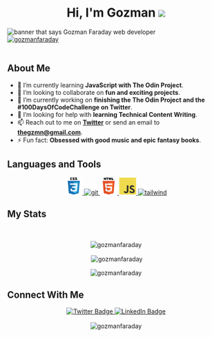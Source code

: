 <h1 align="center">
  Hi, I'm Gozman
  <img src="https://media.giphy.com/media/hvRJCLFzcasrR4ia7z/giphy.gif" width="30px"/>
</h1>

<img src="https://github.com/gozmanfaraday/gozmanfaraday/blob/main/github.header.png" alt="banner that says Gozman Faraday web developer">

<div id="badges" align="left">
  <a href="https://twitter.com/gozmanfaraday" target="blank"><img src="https://img.shields.io/twitter/follow/gozmanfaraday?logo=twitter&style=for-the-badge" alt="gozmanfaraday" /></a>
</div>

<br>

<h2 align="left">About Me</h2>

- 🌱 I’m currently learning **JavaScript with The Odin Project**.
- 👯 I’m looking to collaborate on **fun and exciting projects**.
- 🔭 I’m currently working on **finishing the The Odin Project and the #100DaysOfCodeChallenge on Twitter**.
- 🤔 I’m looking for help with **learning Technical Content Writing**.
- 📫 Reach out to me on **[Twitter](https://twitter.com/GozmanFaraday)** or send an email to **thegzmn@gmail.com**.
- ⚡ Fun fact: **Obsessed with good music and epic fantasy books**.

<h2 align="left">Languages and Tools</h2>
<div align="center"> <a href="https://www.w3schools.com/css/" target="_blank" rel="noreferrer"> <img src="https://raw.githubusercontent.com/devicons/devicon/master/icons/css3/css3-original-wordmark.svg" alt="css3" width="40" height="40"/> </a> <a href="https://git-scm.com/" target="_blank" rel="noreferrer"> <img src="https://www.vectorlogo.zone/logos/git-scm/git-scm-icon.svg" alt="git" width="40" height="40"/> </a> <a href="https://www.w3.org/html/" target="_blank" rel="noreferrer"> <img src="https://raw.githubusercontent.com/devicons/devicon/master/icons/html5/html5-original-wordmark.svg" alt="html5" width="40" height="40"/> </a> <a href="https://developer.mozilla.org/en-US/docs/Web/JavaScript" target="_blank" rel="noreferrer"> <img src="https://raw.githubusercontent.com/devicons/devicon/master/icons/javascript/javascript-original.svg" alt="javascript" width="40" height="40"/> </a> <a href="https://tailwindcss.com/" target="_blank" rel="noreferrer"> <img src="https://www.vectorlogo.zone/logos/tailwindcss/tailwindcss-icon.svg" alt="tailwind" width="40" height="40"/> </a> </p>

<h2 align="left">My Stats</h2><br>
<p><img align="center" src="https://github-readme-stats.vercel.app/api/top-langs?username=gozmanfaraday&show_icons=true&locale=en&layout=compact&theme=react&count_private=true&include_all_commits=true" alt="gozmanfaraday" /></p>

<p>&nbsp;<img align="center" src="https://github-readme-stats.vercel.app/api?username=gozmanfaraday&show_icons=true&locale=en&theme=react&count_private=true&include_all_commits=true" alt="gozmanfaraday" /></p>

<p><img align="center" src="https://github-readme-streak-stats.herokuapp.com/?user=gozmanfaraday&theme=react&count_private=true&include_all_commits=true" alt="gozmanfaraday" /></p>

<h2 align="left">Connect With Me</h2>
<div align="center">
<a href="https://twitter.com/GozmanFaraday">
    <img src="https://img.shields.io/badge/Twitter-blue?style=for-the-badge&logo=twitter&logoColor=white" alt="Twitter Badge"/>
  </a>
  <a href="https://www.linkedin.com/in/goziem-sunday-a9990a202/">
    <img src="https://img.shields.io/badge/LinkedIn-blue?style=for-the-badge&logo=linkedin&logoColor=white" alt="LinkedIn Badge"/>
  </a>
</div>

<br>

<div align="center"> <img src="https://komarev.com/ghpvc/?username=gozmanfaraday&label=Profile%20views&color=0e75b6&style=flat" alt="gozmanfaraday" /> </div>

<!--
<div id="header" align="center">
  <img src="https://media.giphy.com/media/gjrYDwbjnK8x36xZIO/giphy.gif" width="180"/>
</div>

<h1 align="center">
  Hello there! I am Gozman
  <img src="https://media.giphy.com/media/hvRJCLFzcasrR4ia7z/giphy.gif" width="30px"/>
</h1>

<div id="badges" align="center">
  <a href="https://twitter.com/GozmanFaraday">
    <img src="https://img.shields.io/badge/Twitter-blue?style=for-the-badge&logo=twitter&logoColor=white" alt="Twitter Badge"/>
  </a>
  <a href="https://www.linkedin.com/in/goziem-sunday-a9990a202/">
    <img src="https://img.shields.io/badge/LinkedIn-blue?style=for-the-badge&logo=linkedin&logoColor=white" alt="LinkedIn Badge"/>
  </a>
</div>

<div id="counter" align="center">
  <img src="https://komarev.com/ghpvc/?username=your-github-username&style=flat-square&color=blue" alt=""/>
</div>

**gozmanfaraday/gozmanfaraday** is a ✨ _special_ ✨ repository because its `README.md` (this file) appears on your GitHub profile.

Here are some ideas to get you started:

- 🔭 I’m currently working on ...
- 🌱 I’m currently learning ...
- 👯 I’m looking to collaborate on ...
- 🤔 I’m looking for help with ...
- 💬 Ask me about ...
- 📫 How to reach me: ...
- 😄 Pronouns: ...
- ⚡ Fun fact: ...

<div id="header" align="center">
  <img src="https://media.giphy.com/media/gjrYDwbjnK8x36xZIO/giphy.gif" width="180"/>
</div>

<p align="left"> <a href="https://twitter.com/gozmanfaraday" target="blank"><img src="https://img.shields.io/twitter/follow/gozmanfaraday?logo=twitter&style=for-the-badge" alt="gozmanfaraday" /></a> </p>

  <a href="https://twitter.com/GozmanFaraday">
    <img src="https://img.shields.io/badge/Twitter-blue?style=for-the-badge&logo=twitter&logoColor=white" alt="Twitter Badge"/>
  </a>
  <a href="https://www.linkedin.com/in/goziem-sunday-a9990a202/">
    <img src="https://img.shields.io/badge/LinkedIn-blue?style=for-the-badge&logo=linkedin&logoColor=white" alt="LinkedIn Badge"/>
  </a>
-->
